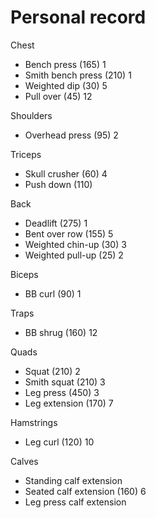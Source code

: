 # Personal record

Chest
- Bench press (165) 1
- Smith bench press (210) 1
- Weighted dip (30) 5
- Pull over (45) 12

Shoulders
- Overhead press (95) 2

Triceps
- Skull crusher (60) 4
- Push down (110)

Back
- Deadlift (275) 1
- Bent over row (155) 5
- Weighted chin-up (30) 3
- Weighted pull-up (25) 2

Biceps
- BB curl (90) 1

Traps
- BB shrug (160) 12

Quads
- Squat (210) 2
- Smith squat (210) 3
- Leg press (450) 3
- Leg extension (170) 7

Hamstrings
- Leg curl (120) 10

Calves
- Standing calf extension
- Seated calf extension (160) 6
- Leg press calf extension